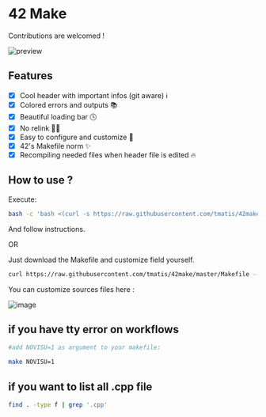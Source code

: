 
# 42 Make
Contributions are welcomed !

![preview](https://github.com/tmatis/cool-makefile/raw/master/preview.gif)

## Features

 - [x]  Cool header with important infos (git aware) ℹ️
 - [x]  Colored errors and outputs 📚
 - [x]  Beautiful loading bar  🕓
 - [x]  No relink 🙅‍♂️
 - [x]  Easy to configure and customize 🔨
 - [x] 42's Makefile norm ✨
 - [x] Recompiling needed files when header file is edited 🔥

## How to use ?
Execute:
```bash
bash -c 'bash <(curl -s https://raw.githubusercontent.com/tmatis/42make/master/setup.sh)'
```
And follow instructions.

OR

Just download the Makefile and customize field yourself.
```bash
curl https://raw.githubusercontent.com/tmatis/42make/master/Makefile --output Makefile
```
You can customize sources files here :

![image](https://user-images.githubusercontent.com/54767855/135317248-5d0f9e68-470a-4e49-9c36-1f71823149e7.png)


## if you have tty error on workflows
```bash
#add NOVISU=1 as argument to your makefile:

make NOVISU=1 
```

## if you want to list all .cpp file
```bash
find . -type f | grep '.cpp' 
```
